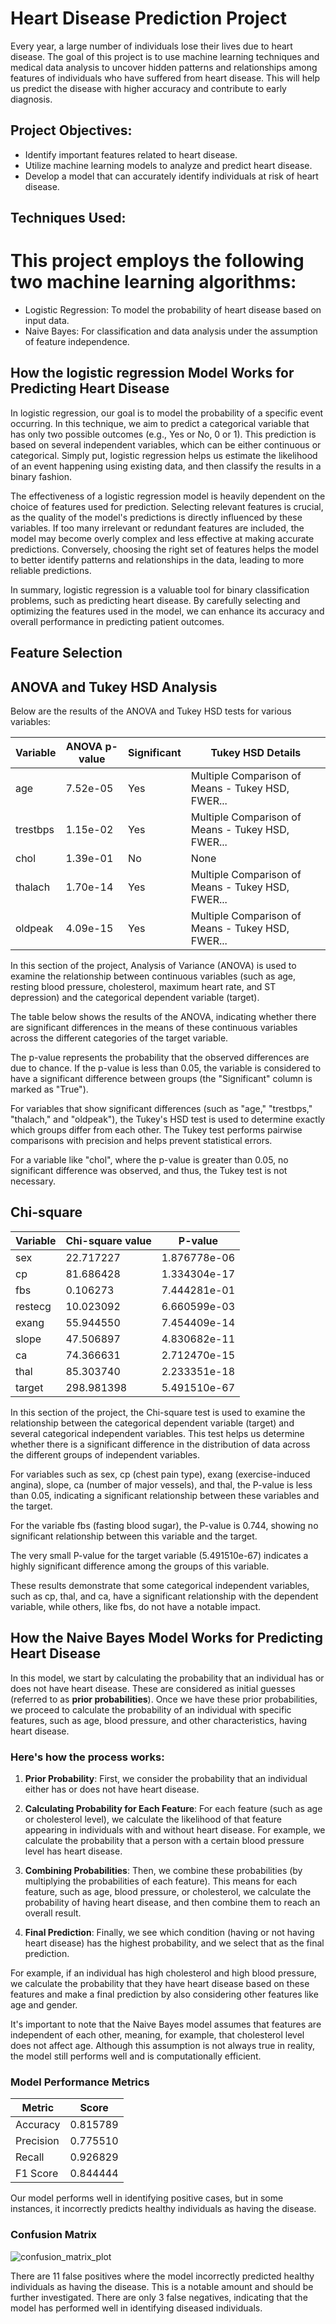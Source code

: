 # Heart Disease Prediction Project

 Every year, a large number of individuals lose their lives due to heart disease. 
The goal of this project is to use machine learning techniques and medical data analysis 
 to uncover hidden patterns and relationships among features of individuals 
 who have suffered from heart disease. 
 This will help us predict the disease with higher accuracy and contribute to early diagnosis.

## Project Objectives:

 - Identify important features related to heart disease.
 - Utilize machine learning models to analyze and predict heart disease.
 - Develop a model that can accurately identify individuals at risk of heart disease.

## Techniques Used:

# This project employs the following two machine learning algorithms:

 - Logistic Regression: To model the probability of heart disease based on input data.
 - Naive Bayes: For classification and data analysis under the assumption of feature independence.




## How the  logistic regression Model Works for Predicting Heart Disease



In logistic regression, our goal is to model the probability of a specific event occurring. In this technique, we aim to predict a categorical variable that has only two possible outcomes (e.g., Yes or No, 0 or 1). This prediction is based on several independent variables, which can be either continuous or categorical. Simply put, logistic regression helps us estimate the likelihood of an event happening using existing data, and then classify the results in a binary fashion.




The effectiveness of a logistic regression model is heavily dependent on the choice of features used for prediction. Selecting relevant features is crucial, as the quality of the model's predictions is directly influenced by these variables. If too many irrelevant or redundant features are included, the model may become overly complex and less effective at making accurate predictions. Conversely, choosing the right set of features helps the model to better identify patterns and relationships in the data, leading to more reliable predictions.

In summary, logistic regression is a valuable tool for binary classification problems, such as predicting heart disease. By carefully selecting and optimizing the features used in the model, we can enhance its accuracy and overall performance in predicting patient outcomes.



## Feature Selection

## ANOVA and Tukey HSD Analysis

Below are the results of the ANOVA and Tukey HSD tests for various variables:

| **Variable** | **ANOVA p-value** | **Significant** | **Tukey HSD Details**                          |
|--------------|-------------------|-----------------|------------------------------------------------|
| age          | 7.52e-05          | Yes             | Multiple Comparison of Means - Tukey HSD, FWER... |
| trestbps     | 1.15e-02          | Yes             | Multiple Comparison of Means - Tukey HSD, FWER... |
| chol         | 1.39e-01          | No              | None                                           |
| thalach      | 1.70e-14          | Yes             | Multiple Comparison of Means - Tukey HSD, FWER... |
| oldpeak      | 4.09e-15          | Yes             | Multiple Comparison of Means - Tukey HSD, FWER... |



In this section of the project, Analysis of Variance (ANOVA) is used to examine the relationship between continuous variables (such as age, resting blood pressure, cholesterol, maximum heart rate, and ST depression) and the categorical dependent variable (target).

The table below shows the results of the ANOVA, indicating whether there are significant differences in the means of these continuous variables across the different categories of the target variable.

The p-value represents the probability that the observed differences are due to chance. If the p-value is less than 0.05, the variable is considered to have a significant difference between groups (the "Significant" column is marked as "True").

For variables that show significant differences (such as "age," "trestbps," "thalach," and "oldpeak"), the Tukey's HSD test is used to determine exactly which groups differ from each other. The Tukey test performs pairwise comparisons with precision and helps prevent statistical errors.

For a variable like "chol", where the p-value is greater than 0.05, no significant difference was observed, and thus, the Tukey test is not necessary.






 ## Chi-square

 | Variable   | Chi-square value | P-value         |
|------------|------------------|-----------------|
| sex        | 22.717227         | 1.876778e-06    |
| cp         | 81.686428         | 1.334304e-17    |
| fbs        | 0.106273          | 7.444281e-01    |
| restecg    | 10.023092         | 6.660599e-03    |
| exang      | 55.944550         | 7.454409e-14    |
| slope      | 47.506897         | 4.830682e-11    |
| ca         | 74.366631         | 2.712470e-15    |
| thal       | 85.303740         | 2.233351e-18    |
| target     | 298.981398        | 5.491510e-67    |




In this section of the project, the Chi-square test is used to examine the relationship between the categorical dependent variable (target) and several categorical independent variables. This test helps us determine whether there is a significant difference in the distribution of data across the different groups of independent variables.

For variables such as sex, cp (chest pain type), exang (exercise-induced angina), slope, ca (number of major vessels), and thal, the P-value is less than 0.05, indicating a significant relationship between these variables and the target.

For the variable fbs (fasting blood sugar), the P-value is 0.744, showing no significant relationship between this variable and the target.

The very small P-value for the target variable (5.491510e-67) indicates a highly significant difference among the groups of this variable.

These results demonstrate that some categorical independent variables, such as cp, thal, and ca, have a significant relationship with the dependent variable, while others, like fbs, do not have a notable impact.

























## How the Naive Bayes Model Works for Predicting Heart Disease

In this model, we start by calculating the probability that an individual has or does not have heart disease. These are considered as initial guesses (referred to as **prior probabilities**). Once we have these prior probabilities, we proceed to calculate the probability of an individual with specific features, such as age, blood pressure, and other characteristics, having heart disease.

### Here's how the process works:

1. **Prior Probability**: First, we consider the probability that an individual either has or does not have heart disease.

2. **Calculating Probability for Each Feature**: For each feature (such as age or cholesterol level), we calculate the likelihood of that feature appearing in individuals with and without heart disease. For example, we calculate the probability that a person with a certain blood pressure level has heart disease.

3. **Combining Probabilities**: Then, we combine these probabilities (by multiplying the probabilities of each feature). This means for each feature, such as age, blood pressure, or cholesterol, we calculate the probability of having heart disease, and then combine them to reach an overall result.

4. **Final Prediction**: Finally, we see which condition (having or not having heart disease) has the highest probability, and we select that as the final prediction.

For example, if an individual has high cholesterol and high blood pressure, we calculate the probability that they have heart disease based on these features and make a final prediction by also considering other features like age and gender.

It's important to note that the Naive Bayes model assumes that features are independent of each other, meaning, for example, that cholesterol level does not affect age. Although this assumption is not always true in reality, the model still performs well and is computationally efficient.

### Model Performance Metrics

| Metric     | Score     |
|------------|-----------|
| Accuracy   | 0.815789  |
| Precision  | 0.775510  |
| Recall     | 0.926829  |
| F1 Score   | 0.844444  |


Our model performs well in identifying positive cases, but in some instances, it incorrectly predicts healthy individuals as having the disease.


### Confusion Matrix

![confusion_matrix_plot](https://github.com/user-attachments/assets/bf906a2d-232b-4e12-894c-1c20e36a8776)

There are 11 false positives where the model incorrectly predicted healthy individuals as having the disease. This is a notable amount and should be further investigated. There are only 3 false negatives, indicating that the model has performed well in identifying diseased individuals.








